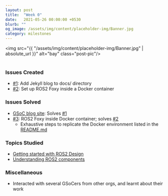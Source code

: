 ```yaml
---
layout: post
title:  "Week 0"
date:   2021-05-26 00:00:00 +0530
blurb: ""
og_image: /assets/img/content/placeholder-img/Banner.jpg
category: milestones
---
```


<img src="{{ "/assets/img/content/placeholder-img/Banner.jpg" | absolute_url }}" alt="bay" class="post-pic"/>
<br />
<br />

### Issues Created
- [#1][]: Add Jekyll blog to docs/ directory
- [#2][]: Set up ROS2 Foxy inside a Docker container


### Issues Solved
- [GSoC blog site][]: Solves [#1][]
- [#3][]: ROS2 Foxy inside Docker container; solves [#2][]
    + Exhaustive steps to replicate the Docker environment listed in the [README.md][]


### Topics Studied
- [Getting started with ROS2 Design](https://theroboticsclub.github.io/gsoc2021-Siddharth_Saha/2021/05/21/getting-started-ros2)
- [Understanding ROS2 components](https://theroboticsclub.github.io/gsoc2021-Siddharth_Saha/2021/05/26/understanding-ros2-parts)


### Miscellaneous
- Interacted with several GSoCers from other orgs, and learnt about their work



[#1]: https://github.com/TheRoboticsClub/gsoc2021-Siddharth_Saha/issues/1 "Issue #1"
[#2]: https://github.com/TheRoboticsClub/gsoc2021-Siddharth_Saha/issues/2 "Issue #2"
[GSoC blog site]: https://theroboticsclub.github.io/gsoc2021-Siddharth_Saha/
[#3]: https://github.com/TheRoboticsClub/gsoc2021-Siddharth_Saha/pull/3 "Pull request #3"
[README.md]: https://github.com/TheRoboticsClub/gsoc2021-Siddharth_Saha/blob/main/README.md